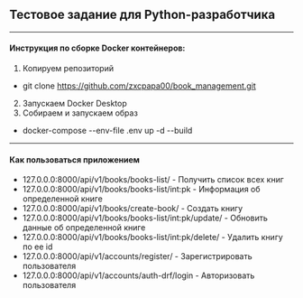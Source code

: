 ## Тестовое задание для Python-разработчика

---
#### Инструкция по сборке Docker контейнеров:

1) Копируем репозиторий

- git clone https://github.com/zxcpapa00/book_management.git

2) Запускаем Docker Desktop
3) Собираем и запускаем образ

- docker-compose --env-file .env up -d --build 
--- 
#### Как пользоваться приложением
* 127.0.0.0:8000/api/v1/books/books-list/ - Получить список всех книг
* 127.0.0.0:8000/api/v1/books/books-list/int:pk - Информация об определенной книге 
* 127.0.0.0:8000/api/v1/books/create-book/ - Создать книгу 
* 127.0.0.0:8000/api/v1/books/books-list/int:pk/update/ - Обновить данные об определенной книге 
* 127.0.0.0:8000/api/v1/books/books-list/int:pk/delete/ - Удалить книгу по ее id
* 127.0.0.0:8000/api/v1/accounts/register/ - Зарегистрировать пользователя
* 127.0.0.0:8000/api/v1/accounts/auth-drf/login - Авторизовать пользователя